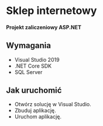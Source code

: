 # Sklep internetowy
#### Projekt zaliczeniowy ASP.NET


## Wymagania

* Visual Studio 2019
* .NET Core SDK
* SQL Server
## Jak uruchomić
* Otwórz solucję w Visual Studio.
* Zbuduj aplikację.
* Uruchom aplikację.

